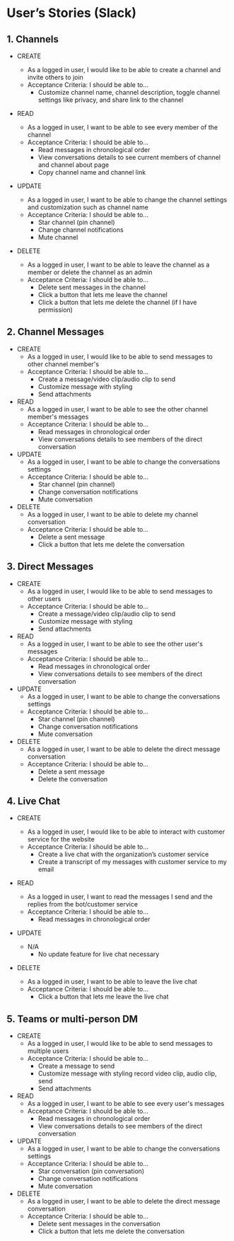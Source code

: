# User’s Stories (Slack)
## 1. Channels
* CREATE
    * As a logged in user, I would like to be able to create a channel and invite others to join
    * Acceptance Criteria: I should be able to…
        * Customize channel name, channel description, toggle channel settings like privacy, and share link to the channel

* READ
    * As a logged in user, I want to be able to see every member of the channel
    * Acceptance Criteria: I should be able to...
        * Read messages in chronological order
        * View conversations details to see current members of channel and channel about page
        * Copy channel name and channel link


* UPDATE
    * As a logged in user, I want to be able to change the channel settings and customization such as channel name
    * Acceptance Criteria: I should be able to...
        * Star channel (pin channel)
        * Change channel notifications
        * Mute channel

* DELETE
    * As a logged in user, I want to be able to leave the channel as a member or delete the channel as an admin
    * Acceptance Criteria: I should be able to...
        * Delete sent messages in the channel
        * Click a button that lets me leave the channel
        * Click a button that lets me delete the channel (if I have permission)

## 2. Channel Messages
* CREATE
    * As a logged in user, I would like to be able to send messages to other channel member's
    * Acceptance Criteria: I should be able to...
        * Create a message/video clip/audio clip to send
        * Customize message with styling
        * Send attachments
* READ
    * As a logged in user, I want to be able to see the other channel member's messages
    * Acceptance Criteria: I should be able to...
        * Read messages in chronological order
        * View conversations details to see members of the direct conversation
* UPDATE
    * As a logged in user, I want to be able to change the conversations settings
    * Acceptance Criteria: I should be able to...
        * Star channel (pin channel)
        * Change conversation notifications
        * Mute conversation
* DELETE
    * As a logged in user, I want to be able to delete my channel conversation
    * Acceptance Criteria: I should be able to...
        * Delete a sent message
        * Click a button that lets me delete the conversation


## 3. Direct Messages
* CREATE
    * As a logged in user, I would like to be able to send messages to other users
    * Acceptance Criteria: I should be able to...
        * Create a message/video clip/audio clip to send
        * Customize message with styling
        * Send attachments
* READ
    * As a logged in user, I want to be able to see the other user's messages
    * Acceptance Criteria: I should be able to...
        * Read messages in chronological order
        * View conversations details to see members of the direct conversation
* UPDATE
    * As a logged in user, I want to be able to change the conversations settings
    * Acceptance Criteria: I should be able to...
        * Star channel (pin channel)
        * Change conversation notifications
        * Mute conversation
* DELETE
    * As a logged in user, I want to be able to delete the direct message conversation
    * Acceptance Criteria: I should be able to...
        * Delete a sent message
        * Delete the conversation

## 4. Live Chat
* CREATE
    * As a logged in user, I would like to be able to interact with customer service for the website
    * Acceptance Criteria: I should be able to…
        * Create a live chat with the organization’s customer service
        * Create a transcript of my messages with customer service to my email

* READ
    * As a logged in user, I want to read the messages I send and the replies from the bot/customer service
    * Acceptance Criteria: I should be able to…
        * Read messages in chronological order

* UPDATE
    * N/A
        * No update feature for live chat necessary

* DELETE
    * As a logged in user, I want to be able to leave the live chat
    * Acceptance Criteria: I should be able to...
        * Click a button that lets me leave the live chat

## 5. Teams or multi-person DM
* CREATE
    * As a logged in user, I would like to be able to send messages to multiple users
    * Acceptance Criteria: I should be able to...
        * Create a message to send
        * Customize message with styling record video clip, audio clip, send
        * Send attachments
* READ
    * As a logged in user, I want to be able to see every user's messages
    * Acceptance Criteria: I should be able to...
        * Read messages in chronological order
        * View conversations details to see members of the direct conversation
* UPDATE
    * As a logged in user, I want to be able to change the conversations settings
    * Acceptance Criteria: I should be able to...
        * Star conversation (pin conversation)
        * Change conversation notifications
        * Mute conversation
* DELETE
    * As a logged in user, I want to be able to delete the direct message conversation
    * Acceptance Criteria: I should be able to...
        * Delete sent messages in the conversation
        * Click a button that lets me delete the conversation
